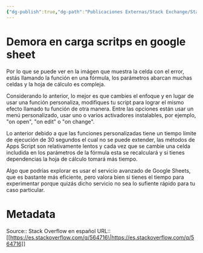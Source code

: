 ```yaml
---
{"dg-publish":true,"dg-path":"Publicaciones Externas/Stack Exchange/Stack Overflow en español/es.stackoverflow.com-564716.md","permalink":"/publicaciones-externas/stack-exchange/stack-overflow-en-espanol/es-stackoverflow-com-564716/","title":"Demora en carga scritps en google sheet","hide":true,"noteIcon":"default","created":"2024-04-03T12:49:10.507-06:00","updated":"2024-04-05T16:43:57.999-06:00"}
---
```


# Demora en carga scritps en google sheet

Por lo que se puede ver en la imágen que muestra la celda con el error, estás llamando la función en una fórmula, los parámetros abarcan muchas celdas y la hoja de cálculo es compleja.

Considerando lo anterior, lo mejor es que cambies el enfoque y en lugar de usar una función personaliza, modifiques tu script para lograr el mismo efecto llamado tu función de otra manera. Entre las opciones están usar un menú personalizado, usar uno o varios activadores instalables, por ejemplo, "on open", "on edit" o "on change". 

Lo anterior debido a que las funciones personalizadas tiene un tiempo límite de ejecución de 30 segundos el cual no se puede extender, las métodos de Apps Script son relativamente lentos y cada vez que se cambie una celda includida en los parámetros de la fórmula esta se recalculará y si tienes dependencias la hoja de cálculo tomará más tiempo.

Algo que podrías explorar es usar el servicio avanzado de Google Sheets, que es bastante más eficiente, pero valora bien si tienes el tiempo para experimentar porque quizás dicho servicio no sea lo sufiente rápido para tu caso particular.


# Metadata
Source:: Stack Overflow en español
URL:: [[https://es.stackoverflow.com/q/564716\|https://es.stackoverflow.com/q/564716]]

